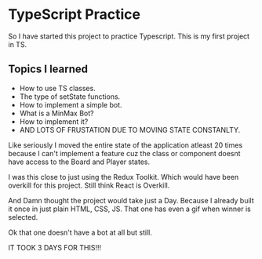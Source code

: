 # TypeScript Practice

So I have started this project to practice Typescript. This is my first project in TS.

## Topics I learned

* How to use TS classes.
* The type of setState functions.
* How to implement a simple bot.
* What is a MinMax Bot?
* How to implement it?
* AND LOTS OF FRUSTATION DUE TO MOVING STATE CONSTANLTY.
  
Like seriously I moved the entire state of the application atleast 20 times because I can't implement a feature cuz the class or component doesnt have access to the Board and Player states.

I was this close to just using the Redux Toolkit.
Which would have been overkill for this project. Still think React is Overkill.

And Damn thought the project would take just a Day. Because I already built it once in just plain HTML, CSS, JS. That one has even a gif when winner is selected.

Ok that one doesn't have a bot at all but still.

IT TOOK 3 DAYS FOR THIS!!!
